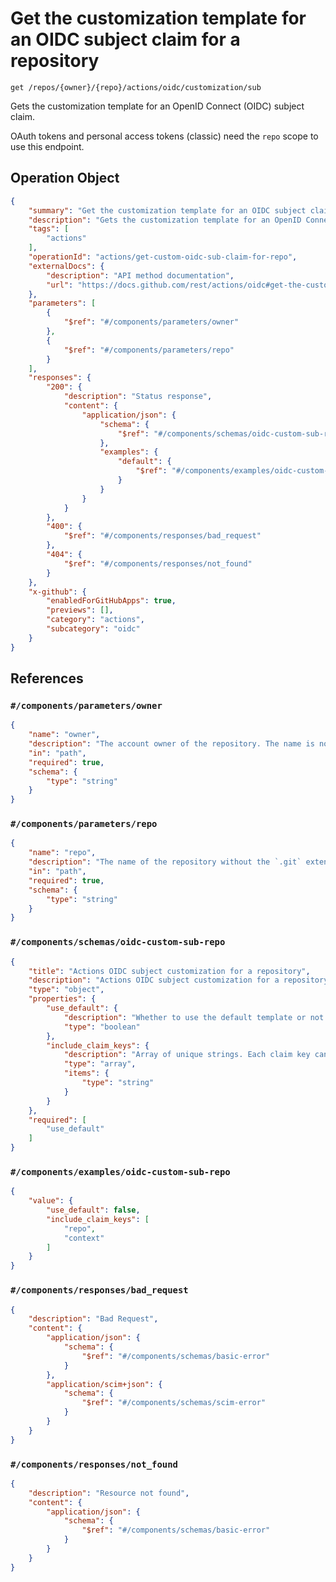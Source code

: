 # Get the customization template for an OIDC subject claim for a repository

`get /repos/{owner}/{repo}/actions/oidc/customization/sub`

Gets the customization template for an OpenID Connect (OIDC) subject claim.

OAuth tokens and personal access tokens (classic) need the `repo` scope to use this endpoint.

## Operation Object

```json
{
    "summary": "Get the customization template for an OIDC subject claim for a repository",
    "description": "Gets the customization template for an OpenID Connect (OIDC) subject claim.\n\nOAuth tokens and personal access tokens (classic) need the `repo` scope to use this endpoint.",
    "tags": [
        "actions"
    ],
    "operationId": "actions/get-custom-oidc-sub-claim-for-repo",
    "externalDocs": {
        "description": "API method documentation",
        "url": "https://docs.github.com/rest/actions/oidc#get-the-customization-template-for-an-oidc-subject-claim-for-a-repository"
    },
    "parameters": [
        {
            "$ref": "#/components/parameters/owner"
        },
        {
            "$ref": "#/components/parameters/repo"
        }
    ],
    "responses": {
        "200": {
            "description": "Status response",
            "content": {
                "application/json": {
                    "schema": {
                        "$ref": "#/components/schemas/oidc-custom-sub-repo"
                    },
                    "examples": {
                        "default": {
                            "$ref": "#/components/examples/oidc-custom-sub-repo"
                        }
                    }
                }
            }
        },
        "400": {
            "$ref": "#/components/responses/bad_request"
        },
        "404": {
            "$ref": "#/components/responses/not_found"
        }
    },
    "x-github": {
        "enabledForGitHubApps": true,
        "previews": [],
        "category": "actions",
        "subcategory": "oidc"
    }
}
```

## References

### `#/components/parameters/owner`

```json
{
    "name": "owner",
    "description": "The account owner of the repository. The name is not case sensitive.",
    "in": "path",
    "required": true,
    "schema": {
        "type": "string"
    }
}
```

### `#/components/parameters/repo`

```json
{
    "name": "repo",
    "description": "The name of the repository without the `.git` extension. The name is not case sensitive.",
    "in": "path",
    "required": true,
    "schema": {
        "type": "string"
    }
}
```

### `#/components/schemas/oidc-custom-sub-repo`

```json
{
    "title": "Actions OIDC subject customization for a repository",
    "description": "Actions OIDC subject customization for a repository",
    "type": "object",
    "properties": {
        "use_default": {
            "description": "Whether to use the default template or not. If `true`, the `include_claim_keys` field is ignored.",
            "type": "boolean"
        },
        "include_claim_keys": {
            "description": "Array of unique strings. Each claim key can only contain alphanumeric characters and underscores.",
            "type": "array",
            "items": {
                "type": "string"
            }
        }
    },
    "required": [
        "use_default"
    ]
}
```

### `#/components/examples/oidc-custom-sub-repo`

```json
{
    "value": {
        "use_default": false,
        "include_claim_keys": [
            "repo",
            "context"
        ]
    }
}
```

### `#/components/responses/bad_request`

```json
{
    "description": "Bad Request",
    "content": {
        "application/json": {
            "schema": {
                "$ref": "#/components/schemas/basic-error"
            }
        },
        "application/scim+json": {
            "schema": {
                "$ref": "#/components/schemas/scim-error"
            }
        }
    }
}
```

### `#/components/responses/not_found`

```json
{
    "description": "Resource not found",
    "content": {
        "application/json": {
            "schema": {
                "$ref": "#/components/schemas/basic-error"
            }
        }
    }
}
```